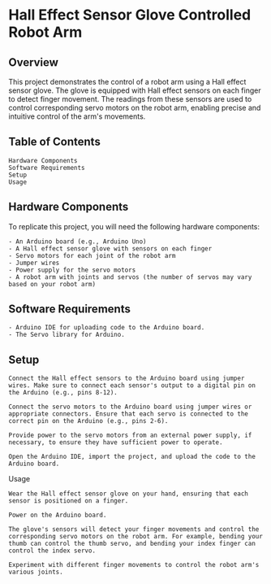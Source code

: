 # Hall Effect Sensor Glove Controlled Robot Arm
## Overview

This project demonstrates the control of a robot arm using a Hall effect sensor glove. The glove is equipped with Hall effect sensors on each finger to detect finger movement. The readings from these sensors are used to control corresponding servo motors on the robot arm, enabling precise and intuitive control of the arm's movements.

## Table of Contents

    Hardware Components
    Software Requirements
    Setup
    Usage

## Hardware Components

To replicate this project, you will need the following hardware components:

    - An Arduino board (e.g., Arduino Uno)
    - A Hall effect sensor glove with sensors on each finger
    - Servo motors for each joint of the robot arm
    - Jumper wires
    - Power supply for the servo motors
    - A robot arm with joints and servos (the number of servos may vary based on your robot arm)

## Software Requirements

    - Arduino IDE for uploading code to the Arduino board.
    - The Servo library for Arduino.

## Setup

    Connect the Hall effect sensors to the Arduino board using jumper wires. Make sure to connect each sensor's output to a digital pin on the Arduino (e.g., pins 8-12).

    Connect the servo motors to the Arduino board using jumper wires or appropriate connectors. Ensure that each servo is connected to the correct pin on the Arduino (e.g., pins 2-6).

    Provide power to the servo motors from an external power supply, if necessary, to ensure they have sufficient power to operate.

    Open the Arduino IDE, import the project, and upload the code to the Arduino board.

Usage

    Wear the Hall effect sensor glove on your hand, ensuring that each sensor is positioned on a finger.

    Power on the Arduino board.

    The glove's sensors will detect your finger movements and control the corresponding servo motors on the robot arm. For example, bending your thumb can control the thumb servo, and bending your index finger can control the index servo.

    Experiment with different finger movements to control the robot arm's various joints.
